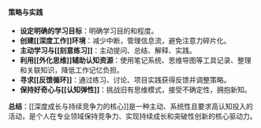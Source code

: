 



#### 策略与实践

*   **设定明确的学习目标**：明确学习目的和程度。
*   **创建[[深度工作]]环境**：减少中断，管理信息流，避免注意力碎片化。
*   **主动学习与[[刻意练习]]**：主动提问、总结、解释、实践。
*   **利用[[外化思维]]辅助认知资源**：使用笔记系统、思维导图等工具记录、整理和关联知识，降低工作记忆负担。
*   **寻求[[反馈循环]]**：通过练习、讨论、项目实践获得反馈并调整策略。
*   **保持好奇心与[[认知弹性]]**：挑战旧有思维模式，接受不确定性，拥抱新知。

**总结**：[[深度成长与持续竞争力的核心]]是一种主动、系统性且要求高认知投入的活动，是个人在专业领域保持竞争力、实现持续成长和突破性创新的核心驱动力。